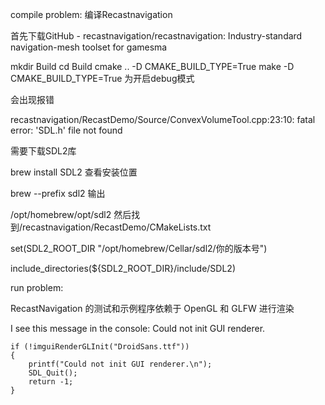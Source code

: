 compile problem:
编译Recastnavigation

首先下载GitHub - recastnavigation/recastnavigation: Industry-standard navigation-mesh toolset for gamesma

mkdir Build
cd Build
cmake .. -D CMAKE_BUILD_TYPE=True
make
-D CMAKE_BUILD_TYPE=True 为开启debug模式

会出现报错

recastnavigation/RecastDemo/Source/ConvexVolumeTool.cpp:23:10: fatal error: 'SDL.h' file not found

需要下载SDL2库

brew install SDL2
查看安装位置

brew --prefix sdl2
输出

/opt/homebrew/opt/sdl2
然后找到/recastnavigation/RecastDemo/CMakeLists.txt


set(SDL2_ROOT_DIR "/opt/homebrew/Cellar/sdl2/你的版本号")

include_directories(${SDL2_ROOT_DIR}/include/SDL2)

run problem:

RecastNavigation 的测试和示例程序依赖于 OpenGL 和 GLFW 进行渲染

I see this message in the console: Could not init GUI renderer.


	if (!imguiRenderGLInit("DroidSans.ttf"))
	{
		printf("Could not init GUI renderer.\n");
		SDL_Quit();
		return -1;
	}


